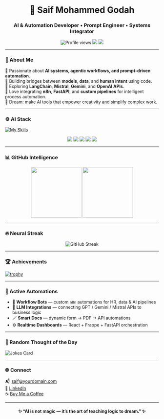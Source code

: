 <h1 align="center">🤖 Saif Mohammed Godah</h1>
<h3 align="center">AI & Automation Developer • Prompt Engineer • Systems Integrator</h3>

<p align="center">
  <img src="https://komarev.com/ghpvc/?username=SaifMohammedGodah-ofc&style=flat-square&color=00ffff" alt="Profile views"/>
  <img src="https://img.shields.io/badge/focus-AI%20%26%20Automation-ff00ff?style=flat-square"/>
  <img src="https://img.shields.io/badge/location-Planet%20Earth%20(UTC%2B3)-00ffff?style=flat-square"/>
</p>

---

### 🧠 About Me
🔹 Passionate about **AI systems, agentic workflows, and prompt-driven automation**.  
🔹 Building bridges between **models**, **data**, and **human intent** using code.  
🔹 Exploring **LangChain**, **Mistral**, **Gemini**, and **OpenAI APIs**.  
🔹 Love integrating **n8n**, **FastAPI**, and **custom pipelines** for intelligent process automation.  
🔹 Dream: make AI tools that empower creativity and simplify complex work.

---

### ⚙️ AI Stack
[![My Skills](https://skillicons.dev/icons?i=python,fastapi,openai,n8n,tensorflow,pytorch,github,git,vscode,linux,nvidia)](https://skillicons.dev)

<p align="center">
  <img src="https://img.shields.io/badge/-LangChain-00FFFF?style=for-the-badge&logo=chainlink&logoColor=black"/>
  <img src="https://img.shields.io/badge/-Gemini-FF00FF?style=for-the-badge&logo=google&logoColor=white"/>
  <img src="https://img.shields.io/badge/-Mistral%20AI-00FFFF?style=for-the-badge&logo=openai&logoColor=white"/>
  <img src="https://img.shields.io/badge/-Hugging%20Face-FFD700?style=for-the-badge&logo=huggingface&logoColor=black"/>
  <img src="https://img.shields.io/badge/-OpenAI-00FFFF?style=for-the-badge&logo=openai&logoColor=white"/>
</p>

---

### 📊 GitHub Intelligence
<p align="center">
  <img src="https://github-readme-stats.vercel.app/api?username=SaifMohammedGodah-ofc&show_icons=true&theme=tokyonight&title_color=00ffff&icon_color=ff00ff&text_color=ffffff&bg_color=0d1117" height="165">
  <img src="https://github-readme-stats.vercel.app/api/top-langs/?username=SaifMohammedGodah-ofc&layout=compact&theme=tokyonight&title_color=00ffff&text_color=ffffff&bg_color=0d1117" height="165">
</p>

---

### 🔥 Neural Streak
<p align="center">
  <img src="https://streak-stats.demolab.com?user=SaifMohammedGodah-ofc&theme=tokyonight&ring=00ffff&fire=ff00ff&currStreakNum=ffffff" alt="GitHub Streak"/>
</p>

---

### 🏆 Achievements
[![trophy](https://github-profile-trophy.vercel.app/?username=SaifMohammedGodah-ofc&theme=discord&no-frame=true&margin-w=8&title_color=00ffff)](https://github.com/ryo-ma/github-profile-trophy)

---

### 🧩 Active Automations
- 🤖 **Workflow Bots** — custom `n8n` automations for HR, data & AI pipelines  
- 🧠 **LLM Integrations** — connecting GPT / Gemini / Mistral APIs to business logic  
- 🪄 **Smart Docs** — dynamic form → PDF → API automations  
- ⚙️ **Realtime Dashboards** — React + Frappe + FastAPI orchestration  

---

### 💬 Random Thought of the Day
![Jokes Card](https://readme-jokes.vercel.app/api?theme=tokyonight)

---

### 🌐 Connect
📬 saif@yourdomain.com  
💼 [LinkedIn](https://linkedin.com/in/YOURNAME)  
☕ [Buy Me a Coffee](https://buymeacoffee.com/YOURUSERNAME)

---

<h4 align="center">✨ “AI is not magic — it’s the art of teaching logic to dream.” ✨</h4>
